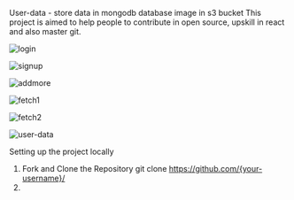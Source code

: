 User-data - store data in mongodb database image in s3 bucket 
This project is aimed to help people to contribute in open source, upskill in react and also master git.

![login](https://github.com/kkiran98/nodejs-project-with-s3-bucket/assets/110989705/827fe33a-f4c4-4dbf-8c75-8a0b0a34a31e)

![signup](https://github.com/kkiran98/nodejs-project-with-s3-bucket/assets/110989705/c6c3a3f3-1f98-479c-b695-e06d6be4d4e1)

![addmore](https://github.com/kkiran98/nodejs-project-with-s3-bucket/assets/110989705/6a2b35e7-be90-45d7-a299-a3a257f72b66)

![fetch1](https://github.com/kkiran98/nodejs-project-with-s3-bucket/assets/110989705/ea2cebc9-c798-40d5-9b5e-1bf9a06e2456)

![fetch2](https://github.com/kkiran98/nodejs-project-with-s3-bucket/assets/110989705/9b306f69-60e5-4537-815f-81045e5bd20b)

![user-data](https://github.com/kkiran98/nodejs-project-with-s3-bucket/assets/110989705/a250a02b-63fa-44fd-9b22-44009c185748)

Setting up the project locally
  1. Fork and Clone the Repository
     git clone https://github.com/{your-username}/
  2. 

